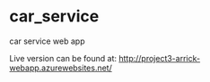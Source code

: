 # car_service
car service web app


Live version can be found at: http://project3-arrick-webapp.azurewebsites.net/
